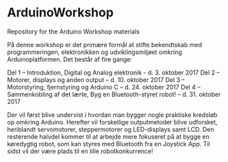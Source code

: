 # ArduinoWorkshop
Repository for the Arduino Workshop materials

På denne workshop er det primære formål at stifte bekendtskab med programmeringen, elektronikken og udviklingsmiljøet omkring Arduinoplatformen. Det består af fire gange:

Del 1 – Introduktion, Digital og Analog elektronik - d. 3. oktober 2017
Del 2 – Motorer, displays og anden output – d. 10. oktober 2017
Del 3 – Motorstyring, fjernstyring og Arduino C – d. 24. oktober 2017 
Del 4 – Sammenkobling af det lærte, Byg en Bluetooth-styret robot! – d. 31. oktober 2017

Der vil først blive undervist i hvordan man bygger nogle praktiske kredsløb op omkring Arduino. Herefter vil forskellige outputmetoder blive udforsket, heriblandt servomotorer, steppermotorer og LED-displays samt LCD.
Den resterende halvdel kommer til at arbejde mere fokuseret på at bygge en køredygtig robot, som kan styres med Bluetooth fra en Joystick App. Til sidst vil der være plads til en lille robotkonkurrence!
